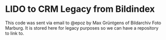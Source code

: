 # LIDO to CRM Legacy from Bildindex

This code was sent via email to @epoz by Max Grüntgens of Bildarchiv Foto Marburg. It is stored here for legacy purposes so we can have a repository to link to.
